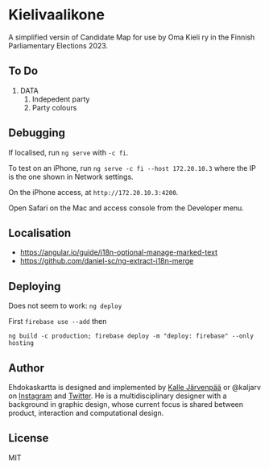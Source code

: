 # Kielivaalikone

A simplified versin of Candidate Map for use by Oma Kieli ry in the Finnish Parliamentary Elections 2023.


## To Do

1. DATA
   1. Indepedent party
   2. Party colours

## Debugging

If localised, run `ng serve` with `-c fi`.

To test on an iPhone, run `ng serve -c fi --host 172.20.10.3` where the IP is the one shown in Network settings.

On the iPhone access, at `http://172.20.10.3:4200`.

Open Safari on the Mac and access console from the Developer menu.

## Localisation

* https://angular.io/guide/i18n-optional-manage-marked-text
* https://github.com/daniel-sc/ng-extract-i18n-merge

## Deploying

Does not seem to work: `ng deploy`

First `firebase use --add` then

`ng build -c production; firebase deploy -m "deploy: firebase" --only hosting`

## Author

Ehdokaskartta is designed and implemented by [Kalle Järvenpää](http://kaljarv.com/) or @kaljarv on [Instagram](https://www.instagram.com/kaljarv/) and [Twitter](https://twitter.com/kaljarv). He is a multidisciplinary designer with a background in graphic design, whose current focus is shared between product, interaction and computational design.

## License

MIT